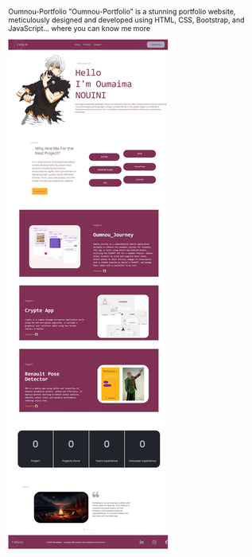 Oumnou-Portfolio
"Oumnou-Portfolio" is a stunning portfolio website, meticulously designed and developed using HTML, CSS, Bootstrap, and JavaScript... where you can know me more

!["test"](bg\portfolio_img_v1.jpeg)


